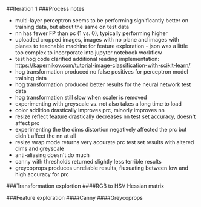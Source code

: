##Iteration 1
###Process notes
- multi-layer perceptron seems to be performing significantly better on training data, but about the same on test data
- nn has fewer FP than pc (1 vs. 0), typically performing higher
- uploaded cropped images, images with no plane and images with planes to teachable machine for feature exploration - json was a little too complex to incorporate into jupyter notebook workflow
- test hog code clarified additional reading implementation: https://kapernikov.com/tutorial-image-classification-with-scikit-learn/
- hog transformation produced no false positives for perceptron model training data
- hog transformation produced better results for the neural network test data
- hog transformation still slow when scaler is removed
- experimenting with greyscale vs. not also takes a long time to load
- color addition drastically improves prc, minorly improves nn
- resize reflect feature drastically decreases nn test set accuracy, doesn't affect prc 
- experimenting the the dims distortion negatively affected the prc but didn't affect the nn at all
- resize wrap mode returns very accurate prc test set results with altered dims and greyscale
- anti-aliasing doesn't do much
- canny with thresholds returned slightly less terrible results
- greycoprops produces unreliable results, fluxuating between low and high accuracy for prc 


###Transformation explortion
####RGB to HSV
	Hessian matrix


###Feature exploration
####Canny
####Greycoprops






